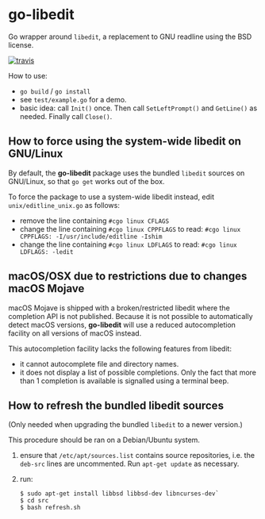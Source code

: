 # go-libedit 

Go wrapper around `libedit`, a replacement to GNU readline using the BSD license.

[![travis](https://travis-ci.org/knz/go-libedit.svg?branch=master)](https://travis-ci.org/knz/go-libedit)

How to use:

- `go build` / `go install`
- see `test/example.go` for a demo.
- basic idea: call `Init()` once. Then call `SetLeftPrompt()` and
  `GetLine()` as needed. Finally call `Close()`.

## How to force using the system-wide libedit on GNU/Linux

By default, the **go-libedit** package uses the bundled `libedit`
sources on GNU/Linux, so that `go get` works out of the box.

To force the package to use a system-wide libedit instead, edit `unix/editline_unix.go` as follows:

- remove the line containing `#cgo linux CFLAGS`
- change the line containing `#cgo linux CPPFLAGS` to read: `#cgo linux CPPFLAGS: -I/usr/include/editline -Ishim`
- change the line containing `#cgo linux LDFLAGS` to read: `#cgo linux LDFLAGS: -ledit`

## macOS/OSX due to restrictions due to changes macOS Mojave

macOS Mojave is shipped with a broken/restricted libedit where the
completion API is not published. Because it is not possible to
automatically detect macOS versions, **go-libedit** will use a reduced
autocompletion facility on all versions of macOS instead.

This autocompletion facility lacks the following features from libedit:

- it cannot autocomplete file and directory names.
- it does not display a list of possible completions. Only the fact
  that more than 1 completion is available is signalled using
  a terminal beep.

## How to refresh the bundled libedit sources

(Only needed when upgrading the bundled `libedit` to a newer version.)

This procedure should be ran on a Debian/Ubuntu system.

1. ensure that `/etc/apt/sources.list` contains source repositories, i.e. the `deb-src`  lines are uncommented. Run `apt-get update` as necessary.
2. run:

   ```
   $ sudo apt-get install libbsd libbsd-dev libncurses-dev`
   $ cd src
   $ bash refresh.sh
   ```
